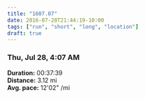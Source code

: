 ```yaml
---
title: "1607.07"
date: 2016-07-28T21:44:19-10:00
tags: ["run", "short", "long", "location"]
draft: true
---
```


### Thu, Jul 28, 4:07 AM

**Duration:** 00:37:39  
**Distance:** 3.12 mi  
**Avg. pace:** 12'02" /mi